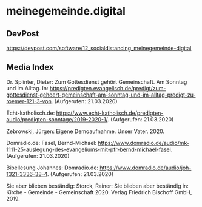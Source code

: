 # meinegemeinde.digital

## DevPost

https://devpost.com/software/12_socialdistancing_meinegemeinde-digital

## Media Index

Dr. Splinter, Dieter: Zum Gottesdienst gehört Gemeinschaft. Am Sonntag und im Alltag. In: https://predigten.evangelisch.de/predigt/zum-gottesdienst-gehoert-gemeinschaft-am-sonntag-und-im-alltag-predigt-zu-roemer-121-3-von. (Aufgerufen: 21.03.2020)

Echt-katholisch.de: https://www.echt-katholisch.de/predigten-audio/predigten-sonntage/2019-2020-1/. (Aufgerufen: 21.03.2020)

Zebrowski, Jürgen: Eigene Demoaufnahme. Unser Vater. 2020.

Domradio.de: Fasel, Bernd-Michael: https://www.domradio.de/audio/mk-1111-25-auslegung-des-evangeliums-mit-pfr-bernd-michael-fasel. (Aufgerufen: 21.03.2020)

Bibellesung Johannes: Domradio.de: https://www.domradio.de/audio/joh-1321-3336-38-4. (Aufgerufen: 21.03.2020)

Sie aber blieben beständig: Storck, Rainer: Sie blieben aber beständig in: Kirche - Gemeinde - Gemeinschaft 2020. Verlag Friedrich Bischoff GmbH, 2019.
